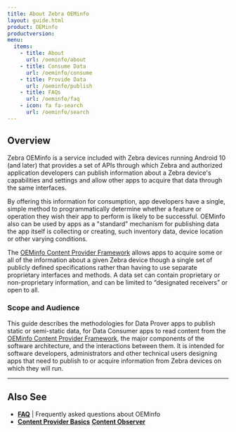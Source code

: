 ```yaml
---
title: About Zebra OEMinfo
layout: guide.html
product: OEMinfo
productversion:
menu:
  items:
    - title: About
      url: /oeminfo/about
    - title: Consume Data
      url: /oeminfo/consume
    - title: Provide Data
      url: /oeminfo/publish
    - title: FAQs
      url: /oeminfo/faq
    - icon: fa fa-search
      url: /oeminfo/search
---
```


## Overview

Zebra OEMinfo is a service included with Zebra devices running Android 10 (and later) that provides a set of APIs through which Zebra and authorized application developers can publish information about a Zebra device's capabilities and settings and allow other apps to acquire that data through the same interfaces.

By offering this information for consumption, app developers have a single, simple method to programmatically determine whether a feature or operation they wish their app to perform is likely to be successful. OEMinfo also can be used by apps as a "standard" mechanism for publishing data the app itself is collecting or creating, such inventory data, device location or other varying conditions. 

The [OEMinfo Content Provider Framework](../faq/oeminfocontentproviderframework) allows apps to acquire some or all of the information about a given Zebra device though a single set of publicly defined specifications rather than having to use separate proprietary interfaces and methods. A data set can contain proprietary or non-proprietary information, and can be limited to “designated receivers” or open to all. 


### Scope and Audience

This guide describes the methodologies for Data Prover apps to publish static or semi-static data, for Data Consumer apps to read content from the [OEMinfo Content Provider Framework](../faq/oeminfocontentproviderframework), the major components of the software architecture, and the interactions between them. It is intended for software developers, administrators and other technical users designing apps that need to publish to or acquire information from Zebra devices on which they will run.

-----

## Also See

* **[FAQ](../faq)** | Frequently asked questions about OEMinfo
* **[Content Provider Basics](https://developer.android.com/guide/topics/providers/content-provider-basics.html)**
**[Content Observer](https://developer.android.com/reference/android/database/ContentObserver.html)**